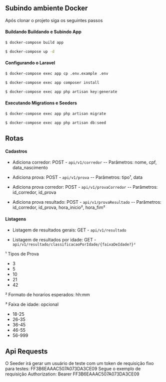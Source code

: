 ## Subindo ambiente Docker
Após clonar o projeto siga os seguintes passos

#### Buildando Buildando e Subindo App
```bash
$ docker-compose build app
```
```bash
$ docker-compose up -d
```

#### Configurando o Laravel
```bash
$ docker-compose exec app cp .env.example .env
```
```bash
$ docker-compose exec app composer install
```
```bash
$ docker-compose exec app php artisan key:generate
```

#### Executando Migrations e Seeders
```bash
$ docker-compose exec app php artisan migrate
```
```bash
$ docker-compose exec app php artisan db:seed
```

## Rotas

#### Cadastros
- Adiciona corredor: POST - `api/v1/corredor`
-- Parâmetros: nome, cpf, data_nascimento

- Adiciona prova: POST - `api/v1/prova`
-- Parâmetros: tipo¹, data

- Adiciona prova corredor: POST - `api/v1/provaCorredor`
-- Parâmetros: id_corredor, id_prova

- Adiciona prova resultado: POST - `api/v1/provaResultado`
-- Parâmetros: id_corredor, id_prova, hora_inicio², hora_fim²

#### Listagens
- Listagem de resultados gerais: GET - `api/v1/resultado`

- Listagem de resultados por idade: GET - `api/v1/resultado/classificacaoPorIdade/{faixaDeIdade?}³`

¹ Tipos de Prova
- 3
- 5
- 10
- 21
- 42

² Formato de horarios esperados: hh:mm

³ Faixa de idade: opcional
- 18-25
- 26-35
- 36-45
- 46-55
- 56-999

## Api Requests
O Seeder irá gerar um usuário de teste com um token de requisição fixo para testes: FF3B6EAAAC507A073DA3CE09
Segue o exemplo de requisição
    Authorization: Bearer FF3B6EAAAC507A073DA3CE09

